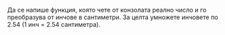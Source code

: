 Да се напише функция, която чете от конзолата реално число и го преобразува от инчове в сантиметри. 
За целта умножете инчовете по 2.54 (1 инч = 2.54 сантиметра).